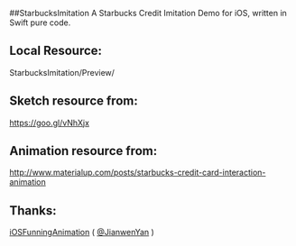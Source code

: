 ##StarbucksImitation
A Starbucks Credit Imitation Demo for iOS, written in Swift pure code.


## Local Resource:
StarbucksImitation/Preview/

## Sketch resource from:
   https://goo.gl/vNhXjx 
   
## Animation resource from:
   http://www.materialup.com/posts/starbucks-credit-card-interaction-animation
   
## Thanks:
   <!--Animations copy from iOSFunningAnimation-->
   [iOSFunningAnimation](https://github.com/JianwenYan/iOSFunningAnimation) ( [@JianwenYan](https://github.com/JianwenYan) )
